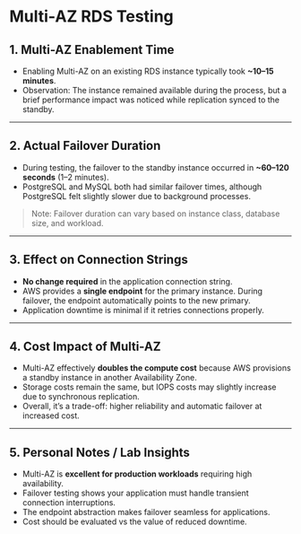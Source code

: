 # Multi-AZ RDS Testing

## 1. Multi-AZ Enablement Time

- Enabling Multi-AZ on an existing RDS instance typically took **~10–15 minutes**.
- Observation: The instance remained available during the process, but a brief performance impact was noticed while replication synced to the standby.

---

## 2. Actual Failover Duration

- During testing, the failover to the standby instance occurred in **~60–120 seconds** (1–2 minutes).
- PostgreSQL and MySQL both had similar failover times, although PostgreSQL felt slightly slower due to background processes.

> Note: Failover duration can vary based on instance class, database size, and workload.

---

## 3. Effect on Connection Strings

- **No change required** in the application connection string.
- AWS provides a **single endpoint** for the primary instance. During failover, the endpoint automatically points to the new primary.
- Application downtime is minimal if it retries connections properly.

---

## 4. Cost Impact of Multi-AZ

- Multi-AZ effectively **doubles the compute cost** because AWS provisions a standby instance in another Availability Zone.
- Storage costs remain the same, but IOPS costs may slightly increase due to synchronous replication.
- Overall, it’s a trade-off: higher reliability and automatic failover at increased cost.

---

## 5. Personal Notes / Lab Insights

- Multi-AZ is **excellent for production workloads** requiring high availability.
- Failover testing shows your application must handle transient connection interruptions.
- The endpoint abstraction makes failover seamless for applications.
- Cost should be evaluated vs the value of reduced downtime.
